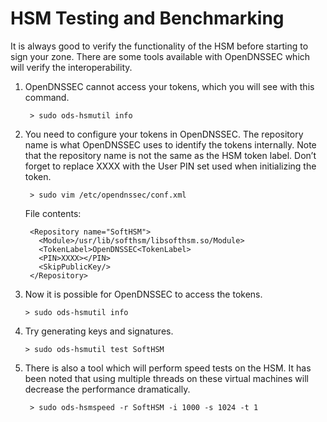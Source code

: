 # HSM Testing and Benchmarking

It is always good to verify the functionality of the HSM before starting to sign your zone. There are some tools available with OpenDNSSEC which will verify the interoperability.

1. OpenDNSSEC cannot access your tokens, which you will see with this command.

        > sudo ods-hsmutil info

2. You need to configure your tokens in OpenDNSSEC. The repository name is what OpenDNSSEC uses to identify the tokens internally. Note that the repository name is not the same as the HSM token label. Don’t forget to replace XXXX with the User PIN set used when initializing the token.

        > sudo vim /etc/opendnssec/conf.xml

    File contents:

        <Repository name="SoftHSM">
          <Module>/usr/lib/softhsm/libsofthsm.so/Module>
          <TokenLabel>OpenDNSSEC<TokenLabel>
          <PIN>XXXX></PIN>
          <SkipPublicKey/>
        </Repository>

3.  Now it is possible for OpenDNSSEC to access the tokens.

        > sudo ods-hsmutil info

4.  Try generating keys and signatures.

        > sudo ods-hsmutil test SoftHSM

5. There is also a tool which will perform speed tests on the HSM. It has been noted that using multiple threads on these virtual machines will decrease the performance dramatically.

        > sudo ods-hsmspeed -r SoftHSM -i 1000 -s 1024 -t 1
